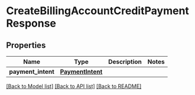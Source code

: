 # CreateBillingAccountCreditPaymentResponse

## Properties
Name | Type | Description | Notes
------------ | ------------- | ------------- | -------------
**payment_intent** | [**PaymentIntent**](PaymentIntent.md) |  | 

[[Back to Model list]](../README.md#documentation-for-models) [[Back to API list]](../README.md#documentation-for-api-endpoints) [[Back to README]](../README.md)


